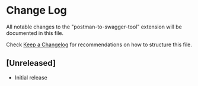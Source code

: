 # Change Log

All notable changes to the "postman-to-swagger-tool" extension will be documented in this file.

Check [Keep a Changelog](http://keepachangelog.com/) for recommendations on how to structure this file.

## [Unreleased]

- Initial release